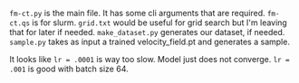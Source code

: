 `fm-ct.py` is the main file. It has some cli arguments that are required.
`fm-ct.qs` is for slurm. 
`grid.txt` would be useful for grid search but I'm leaving that for later if needed.
`make_dataset.py` generates our dataset, if needed.
`sample.py` takes as input a trained velocity_field.pt and generates a sample.

It looks like `lr = .0001` is way too slow. Model just does not converge. 
`lr = .001` is good with batch size 64.


